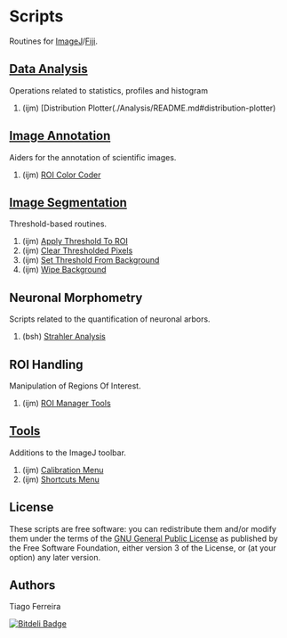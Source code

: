 # Scripts

Routines for [ImageJ](http://imagej.nih.gov/ij/)/[Fiji](http://fiji.sc/).

## [Data Analysis](./Analysis/README.md#analysis)
  Operations related  to statistics, profiles and histogram

  1. (ijm) [Distribution Plotter(./Analysis/README.md#distribution-plotter)


## [Image Annotation](./Annotation/README.md#annotation)
  Aiders for the annotation of scientific images.

  1. (ijm) [ROI Color Coder](./Annotation/README.md#roi-color-coder)


## [Image Segmentation](./Segmentation/README.md#segmentation)
  Threshold-based routines.

  1. (ijm) [Apply Threshold To ROI](./Segmentation/README.md#apply-threshold-to-roi)
  2. (ijm) [Clear Thresholded Pixels](./Segmentation/README.md#clear-thresholded-pixels)
  3. (ijm) [Set Threshold From Background](./Segmentation/README.md#set-threshold-from-background)
  4. (ijm) [Wipe Background](./Segmentation/README.md#wipe-background)


## Neuronal Morphometry
  Scripts related to the quantification of neuronal arbors.

  1. (bsh) [Strahler Analysis](http://fiji.sc/Strahler_Analysis)


## ROI Handling
  Manipulation of Regions Of Interest.

  1. (ijm) [ROI Manager Tools](http://imagej.net/plugins/roi-manager-tools)


## [Tools](./Tools/README.md#tools)
  Additions to the ImageJ toolbar.

  1. (ijm) [Calibration Menu](./Tools/README.md#calibration-menu)
  2. (ijm) [Shortcuts Menu](./Tools/README.md#shortcuts-menu)


License
-------
These scripts are free software: you can redistribute them and/or modify them under the terms of the [GNU General Public License](http://www.gnu.org/licenses/gpl.txt) as published by the Free Software Foundation, either version 3 of the License, or (at your option) any later version.


Authors
-------
Tiago Ferreira


[![Bitdeli Badge](https://d2weczhvl823v0.cloudfront.net/tferr/scripts/trend.png)](https://bitdeli.com/free "Bitdeli Badge")

